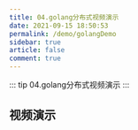 ```yaml
---
title: 04.golang分布式视频演示
date: 2021-09-15 18:50:53
permalink: /demo/golangDemo
sidebar: true
article: false
comment: true
---
```


::: tip
04.golang分布式视频演示
:::

## 视频演示

<template>
  <div class="content">
    <Video source="" />
  </div>
</template>


